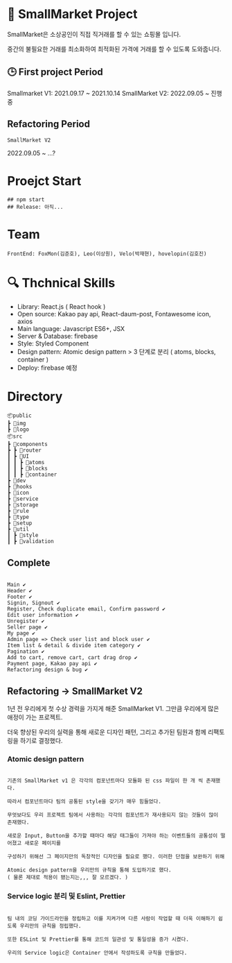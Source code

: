 # 📖 SmallMarket Project

SmallMarket은 소상공인이 직접 직거래를 할 수 있는 쇼핑몰 입니다.

중간의 불필요한 거래를 최소화하여 최적화된 가격에 거래를 할 수 있도록 도와줍니다.

## :clock3: First project Period

Smallmarket V1: 2021.09.17 ~ 2021.10.14
SmallMarket V2: 2022.09.05 ~ 진행중

## Refactoring Period

`SmallMarket V2`

2022.09.05 ~ ...?

# Proejct Start

```
## npm start
## Release: 아직...
```

# Team

```
FrontEnd: FoxMon(김준호), Leo(이상원), Velo(박재현), hovelopin(김호진)
```

# :mag: Thchnical Skills

-   Library: React.js ( React hook )
-   Open source: Kakao pay api, React-daum-post, Fontawesome icon, axios
-   Main language: Javascript ES6+, JSX
-   Server & Database: firebase
-   Style: Styled Component
-   Design pattern: Atomic design pattern > 3 단계로 분리 ( atoms, blocks, container )
-   Deploy: firebase 예정

# Directory

```
📦public
┣ 📂img
┣ 📂logo
📦src
┣ 📂components
┣ ┣ 📂router
┃ ┣ 📂UI
┃ ┃ ┣ 📂atoms
┃ ┃ ┣ 📂blocks
┃ ┃ ┣ 📂container
┣ 📂dev
┣ 📂hooks
┣ 📂icon
┣ 📂service
┣ 📂storage
┣ 📂rule
┣ 📂type
┣ 📂setup
┣ 📂util
┃ ┣ 📂style
┃ ┣ 📂validation
```

## Complete

```

Main ✔
Header ✔
Footer ✔
Signin, Signout ✔
Register, Check duplicate email, Confirm password ✔
Edit user information ✔
Unregister ✔
Seller page ✔
My page ✔
Admin page => Check user list and block user ✔
Item list & detail & divide item category ✔
Pagination ✔
Add to cart, remove cart, cart drag drop ✔
Payment page, Kakao pay api ✔
Refactoring design & bug ✔

```

## Refactoring -> SmallMarket V2

1년 전 우리에게 첫 수상 경력을 가지게 해준 SmallMarket V1. 그만큼 우리에게 많은 애정이 가는 프로젝트.

더욱 향상된 우리의 실력을 통해 새로운 디자인 패텬, 그리고 추가된 팀원과 함께 리팩토링을 하기로 결정했다.

### Atomic design pattern

```

기존의 SmallMarket v1 은 각각의 컴포넌트마다 모듈화 된 css 파일이 한 개 씩 존재했다.

따라서 컴포넌트마다 팀의 공통된 style을 갖기가 매우 힘들었다.

무엇보다도 우리 프로젝트 팀에서 사용하는 각각의 컴포넌트가 재사용되지 않는 것들이 많이 존재했다.

새로운 Input, Button을 추가할 때마다 해당 태그들이 가져야 하는 이벤트들의 공통성이 떨어졌고 새로운 페이지를

구성하기 위해선 그 페이지만의 독창적인 디자인을 필요로 했다. 이러한 단점을 보완하기 위해

Atomic design pattern을 우리만의 규칙을 통해 도입하기로 했다.
( 물론 제대로 적용이 됐는지는,,, 잘 모르겠다. )

```

### Service logic 분리 및 Eslint, Prettier

```

팀 내의 코딩 가이드라인을 정립하고 이를 지켜가며 다른 사람이 작업할 때 더욱 이해하기 쉽도록 우리만의 규칙을 정립했다.

또한 ESLint 및 Prettier를 통해 코드의 일관성 및 통일성을 증가 시켰다.

우리의 Service logic은 Container 안에서 작성하도록 규칙을 만들었다.

```
